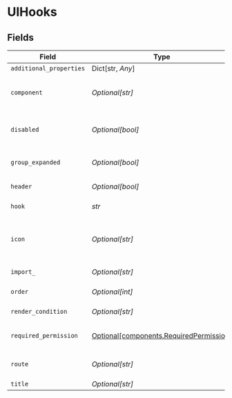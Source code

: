 # UIHooks


## Fields

| Field                                                                                | Type                                                                                 | Required                                                                             | Description                                                                          | Example                                                                              |
| ------------------------------------------------------------------------------------ | ------------------------------------------------------------------------------------ | ------------------------------------------------------------------------------------ | ------------------------------------------------------------------------------------ | ------------------------------------------------------------------------------------ |
| `additional_properties`                                                              | Dict[str, *Any*]                                                                     | :heavy_minus_sign:                                                                   | N/A                                                                                  |                                                                                      |
| `component`                                                                          | *Optional[str]*                                                                      | :heavy_minus_sign:                                                                   | the component to be dynamically loaded                                               | PricingItems                                                                         |
| `disabled`                                                                           | *Optional[bool]*                                                                     | :heavy_minus_sign:                                                                   | Whether capability should be disabled                                                |                                                                                      |
| `group_expanded`                                                                     | *Optional[bool]*                                                                     | :heavy_minus_sign:                                                                   | Sets the group expand/collapse default state                                         |                                                                                      |
| `header`                                                                             | *Optional[bool]*                                                                     | :heavy_minus_sign:                                                                   | Specific to Activity pilot                                                           |                                                                                      |
| `hook`                                                                               | *str*                                                                                | :heavy_check_mark:                                                                   | name of the hook to use                                                              | EntityDetailsV2:Tab                                                                  |
| `icon`                                                                               | *Optional[str]*                                                                      | :heavy_minus_sign:                                                                   | Preview icon name(As in Base elements) for the capability                            | email                                                                                |
| `import_`                                                                            | *Optional[str]*                                                                      | :heavy_minus_sign:                                                                   | package to be imported                                                               | @epilot360/notes                                                                     |
| `order`                                                                              | *Optional[int]*                                                                      | :heavy_minus_sign:                                                                   | render order (ascending)                                                             | 10                                                                                   |
| `render_condition`                                                                   | *Optional[str]*                                                                      | :heavy_minus_sign:                                                                   | N/A                                                                                  | _is_composite_price = "false"                                                        |
| `required_permission`                                                                | [Optional[components.RequiredPermission]](../../models/shared/requiredpermission.md) | :heavy_minus_sign:                                                                   | Require a permission to display UI hook                                              |                                                                                      |
| `route`                                                                              | *Optional[str]*                                                                      | :heavy_minus_sign:                                                                   | route for specified capability                                                       | notes                                                                                |
| `title`                                                                              | *Optional[str]*                                                                      | :heavy_minus_sign:                                                                   | N/A                                                                                  | Notes                                                                                |